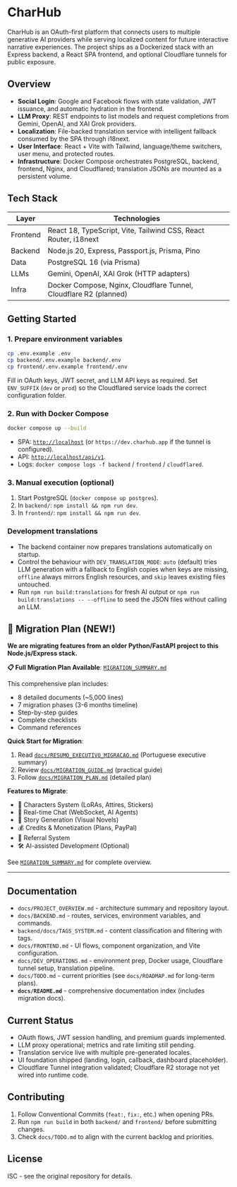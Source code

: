 # CharHub

CharHub is an OAuth-first platform that connects users to multiple generative AI providers while serving localized content for future interactive narrative experiences. The project ships as a Dockerized stack with an Express backend, a React SPA frontend, and optional Cloudflare tunnels for public exposure.

## Overview

- **Social Login**: Google and Facebook flows with state validation, JWT issuance, and automatic hydration in the frontend.
- **LLM Proxy**: REST endpoints to list models and request completions from Gemini, OpenAI, and XAI Grok providers.
- **Localization**: File-backed translation service with intelligent fallback consumed by the SPA through i18next.
- **User Interface**: React + Vite with Tailwind, language/theme switchers, user menu, and protected routes.
- **Infrastructure**: Docker Compose orchestrates PostgreSQL, backend, frontend, Nginx, and Cloudflared; translation JSONs are mounted as a persistent volume.

## Tech Stack

| Layer    | Technologies                                          |
|----------|-------------------------------------------------------|
| Frontend | React 18, TypeScript, Vite, Tailwind CSS, React Router, i18next |
| Backend  | Node.js 20, Express, Passport.js, Prisma, Pino         |
| Data     | PostgreSQL 16 (via Prisma)                             |
| LLMs     | Gemini, OpenAI, XAI Grok (HTTP adapters)               |
| Infra    | Docker Compose, Nginx, Cloudflare Tunnel, Cloudflare R2 (planned) |

## Getting Started

### 1. Prepare environment variables

```bash
cp .env.example .env
cp backend/.env.example backend/.env
cp frontend/.env.example frontend/.env
```

Fill in OAuth keys, JWT secret, and LLM API keys as required. Set `ENV_SUFFIX` (`dev` or `prod`) so the Cloudflared service loads the correct configuration folder.

### 2. Run with Docker Compose

```bash
docker compose up --build
```

- SPA: [`http://localhost`](http://localhost) (or `https://dev.charhub.app` if the tunnel is configured).
- API: [`http://localhost/api/v1`](http://localhost/api/v1).
- Logs: `docker compose logs -f backend` / `frontend` / `cloudflared`.

### 3. Manual execution (optional)

1. Start PostgreSQL (`docker compose up postgres`).
2. In `backend/`: `npm install && npm run dev`.
3. In `frontend/`: `npm install && npm run dev`.

### Development translations

- The backend container now prepares translations automatically on startup.
- Control the behaviour with `DEV_TRANSLATION_MODE`: `auto` (default) tries LLM generation with a fallback to English copies when keys are missing, `offline` always mirrors English resources, and `skip` leaves existing files untouched.
- Run `npm run build:translations` for fresh AI output or `npm run build:translations -- --offline` to seed the JSON files without calling an LLM.
## 🔄 Migration Plan (NEW!)

**We are migrating features from an older Python/FastAPI project to this Node.js/Express stack.**

**📋 Full Migration Plan Available**: [`MIGRATION_SUMMARY.md`](./MIGRATION_SUMMARY.md)

This comprehensive plan includes:
- 8 detailed documents (~5,000 lines)
- 7 migration phases (3-6 months timeline)
- Step-by-step guides
- Complete checklists
- Command references

**Quick Start for Migration**:
1. Read [`docs/RESUMO_EXECUTIVO_MIGRACAO.md`](./docs/RESUMO_EXECUTIVO_MIGRACAO.md) (Portuguese executive summary)
2. Review [`docs/MIGRATION_GUIDE.md`](./docs/MIGRATION_GUIDE.md) (practical guide)
3. Follow [`docs/MIGRATION_PLAN.md`](./docs/MIGRATION_PLAN.md) (detailed plan)

**Features to Migrate**:
- 👤 Characters System (LoRAs, Attires, Stickers)
- 💬 Real-time Chat (WebSocket, AI Agents)
- 📖 Story Generation (Visual Novels)
- 💰 Credits & Monetization (Plans, PayPal)
- 🔗 Referral System
- 🛠️ AI-assisted Development (Optional)

See [`MIGRATION_SUMMARY.md`](./MIGRATION_SUMMARY.md) for complete overview.

---

## Documentation

- `docs/PROJECT_OVERVIEW.md` - architecture summary and repository layout.
- `docs/BACKEND.md` - routes, services, environment variables, and commands.
- `backend/docs/TAGS_SYSTEM.md` - content classification and filtering with tags.
- `docs/FRONTEND.md` - UI flows, component organization, and Vite configuration.
- `docs/DEV_OPERATIONS.md` - environment prep, Docker usage, Cloudflare tunnel setup, translation pipeline.
- `docs/TODO.md` - current priorities (see `docs/ROADMAP.md` for long-term plans).
- **`docs/README.md`** - comprehensive documentation index (includes migration docs).

## Current Status

- OAuth flows, JWT session handling, and premium guards implemented.
- LLM proxy operational; metrics and rate limiting still pending.
- Translation service live with multiple pre-generated locales.
- UI foundation shipped (landing, login, callback, dashboard placeholder).
- Cloudflare Tunnel integration validated; Cloudflare R2 storage not yet wired into runtime code.

## Contributing

1. Follow Conventional Commits (`feat:`, `fix:`, etc.) when opening PRs.
2. Run `npm run build` in both `backend/` and `frontend/` before submitting changes.
3. Check `docs/TODO.md` to align with the current backlog and priorities.

## License

ISC - see the original repository for details.










